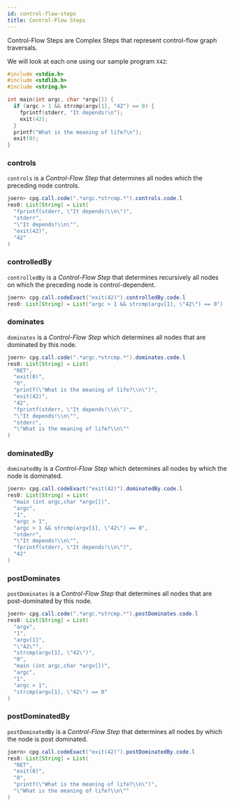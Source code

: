 ```yaml
---
id: control-flow-steps
title: Control-Flow Steps
---
```


Control-Flow Steps are Complex Steps that represent control-flow graph traversals.

We will look at each one using our sample program `X42`:

```c
#include <stdio.h>
#include <stdlib.h>
#include <string.h>

int main(int argc, char *argv[]) {
  if (argc > 1 && strcmp(argv[1], "42") == 0) {
    fprintf(stderr, "It depends!\n");
    exit(42);
  }
  printf("What is the meaning of life?\n");
  exit(0);
}
```

### controls

`controls` is a _Control-Flow Step_ that determines all nodes which the preceding node controls.

```java
joern> cpg.call.code(".*argc.*strcmp.*").controls.code.l
res0: List[String] = List(
  "fprintf(stderr, \"It depends!\\n\")",
  "stderr",
  "\"It depends!\\n\"",
  "exit(42)",
  "42"
)
```

### controlledBy

`controlledBy` is a _Control-Flow Step_ that determines recursively all nodes on which the preceding node is control-dependent. 

```java
joern> cpg.call.codeExact("exit(42)").controlledBy.code.l
res0: List[String] = List("argc > 1 && strcmp(argv[1], \"42\") == 0")
```

### dominates

`dominates` is a _Control-Flow Step_ which determines all nodes that are dominated by this node.

```java
joern> cpg.call.code(".*argc.*strcmp.*").dominates.code.l
res0: List[String] = List(
  "RET",
  "exit(0)",
  "0",
  "printf(\"What is the meaning of life?\\n\")",
  "exit(42)",
  "42",
  "fprintf(stderr, \"It depends!\\n\")",
  "\"It depends!\\n\"",
  "stderr",
  "\"What is the meaning of life?\\n\""
)
```

### dominatedBy

`dominatedBy`  is a _Control-Flow Step_ which determines all nodes by which the node is dominated.

```java
joern> cpg.call.codeExact("exit(42)").dominatedBy.code.l
res0: List[String] = List(
  "main (int argc,char *argv[])",
  "argc",
  "1",
  "argc > 1",
  "argc > 1 && strcmp(argv[1], \"42\") == 0",
  "stderr",
  "\"It depends!\\n\"",
  "fprintf(stderr, \"It depends!\\n\")",
  "42"
)
```

### postDominates

`postDominates`  is a _Control-Flow Step_ that determines all nodes that are post-dominated by this node.

```java
joern> cpg.call.code(".*argc.*strcmp.*").postDominates.code.l
res0: List[String] = List(
  "argv",
  "1",
  "argv[1]",
  "\"42\"",
  "strcmp(argv[1], \"42\")",
  "0",
  "main (int argc,char *argv[])",
  "argc",
  "1",
  "argc > 1",
  "strcmp(argv[1], \"42\") == 0"
)
```


### postDominatedBy

`postDominatedBy`  is a _Control-Flow Step_ that determines all nodes by which the node is post dominated.

```java
joern> cpg.call.codeExact("exit(42)").postDominatedBy.code.l
res0: List[String] = List(
  "RET",
  "exit(0)",
  "0",
  "printf(\"What is the meaning of life?\\n\")",
  "\"What is the meaning of life?\\n\""
)
```

